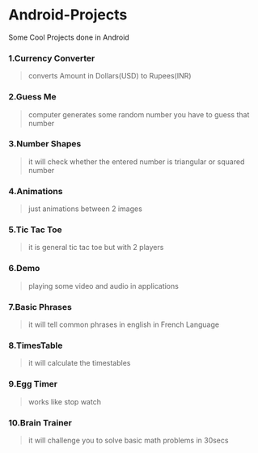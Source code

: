 # Android-Projects
Some Cool Projects done in Android 

### 1.Currency Converter 

   > converts Amount in Dollars(USD) to Rupees(INR)
### 2.Guess Me

   > computer generates some random number you have to guess that number
### 3.Number Shapes

   > it will check whether the entered number is triangular or squared number
### 4.Animations
    
   > just animations between 2 images 
### 5.Tic Tac Toe

   > it is general tic tac toe but with 2 players 
### 6.Demo
   >playing some video and audio in applications
### 7.Basic Phrases
   >it will tell common phrases in english in French Language
### 8.TimesTable
   > it will calculate the timestables
### 9.Egg Timer
   >works like stop watch
### 10.Brain Trainer
   > it will challenge you to solve basic math problems in 30secs